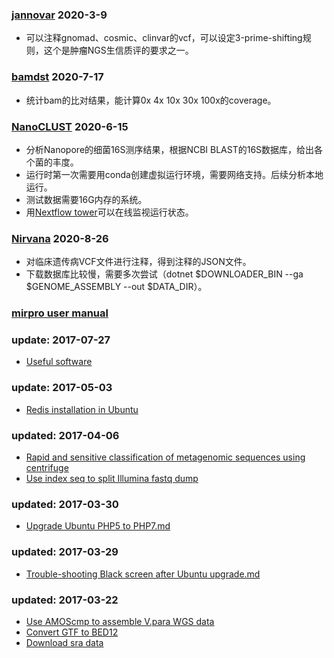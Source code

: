 ### [jannovar](https://jannovar.readthedocs.io/en/master/) 2020-3-9
 * 可以注释gnomad、cosmic、clinvar的vcf，可以设定3-prime-shifting规则，这个是肿瘤NGS生信质评的要求之一。

### [bamdst](https://github.com/shiquan/bamdst) 2020-7-17
 * 统计bam的比对结果，能计算0x 4x 10x 30x 100x的coverage。

### [NanoCLUST](https://github.com/genomicsITER/NanoCLUST/) 2020-6-15
 * 分析Nanopore的细菌16S测序结果，根据NCBI BLAST的16S数据库，给出各个菌的丰度。
 * 运行时第一次需要用conda创建虚拟运行环境，需要网络支持。后续分析本地运行。
 * 测试数据需要16G内存的系统。
 * 用[Nextflow tower](https://tower.nf/)可以在线监视运行状态。

### [Nirvana](https://github.com/Illumina/Nirvana) 2020-8-26
 * 对临床遗传病VCF文件进行注释，得到注释的JSON文件。
 * 下载数据库比较慢，需要多次尝试（dotnet $DOWNLOADER_BIN --ga $GENOME_ASSEMBLY --out $DATA_DIR）。

### [mirpro user manual](User_manual.md)

### update: 2017-07-27
 * [Useful software](Useful_software.md)

### update: 2017-05-03
 * [Redis installation in Ubuntu](http://blog.fens.me/linux-redis-install/)

### updated: 2017-04-06
 * [Rapid and sensitive classification of metagenomic sequences using centrifuge](Rapid_and_sensitive_classification_of_metagenomic_sequences_using_centrifuge.md)
 * [Use index seq to split Illumina fastq dump](Use_index_seq_to_split_Illumina_fastq_dump.md)

### updated: 2017-03-30
 * [Upgrade Ubuntu PHP5 to PHP7.md](Upgrade_Ubuntu_PHP5_to_PHP7.md)

### updated: 2017-03-29
 * [Trouble-shooting Black screen after Ubuntu upgrade.md]([Trouble-shooting]Black_screen_after_Ubuntu_upgrade.md)

### updated: 2017-03-22
 * [Use AMOScmp to assemble V.para WGS data](Use_AMOScmp_to_assemble_V.para_WGS_data.md)
 * [Convert GTF to BED12](Convert_GTF_to_BED12.md)
 * [Download sra data](Download_sra_data_2016-06-30.md)
